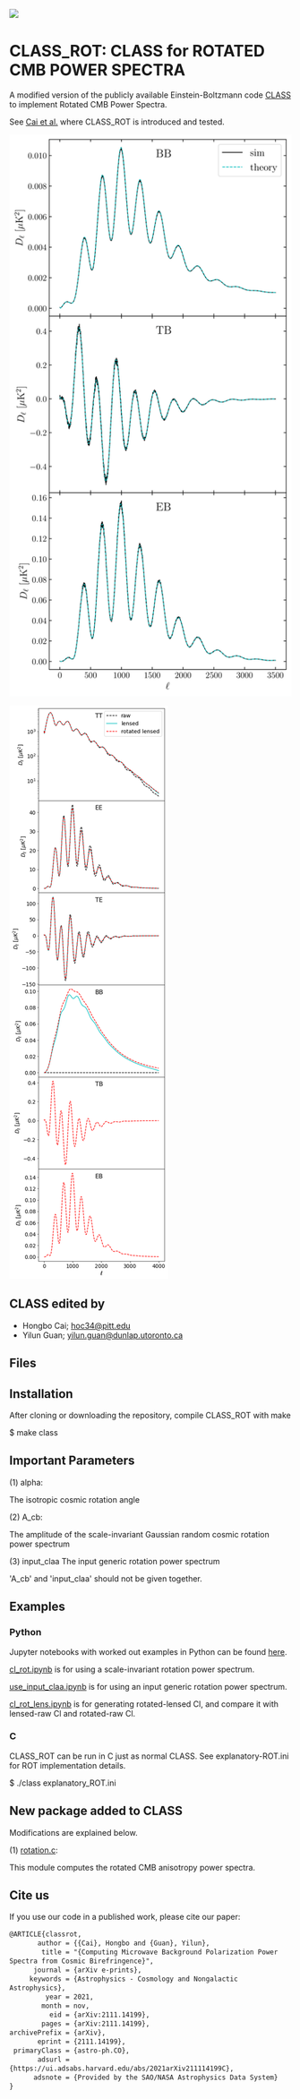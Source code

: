[![](https://img.shields.io/badge/arXiv-2111.14199%20-red.svg)](https://arxiv.org/abs/2111.14199)

# CLASS_ROT: CLASS for ROTATED CMB POWER SPECTRA

A modified version of the publicly available Einstein-Boltzmann code [CLASS](https://github.com/lesgourg/class_public) to implement Rotated CMB Power Spectra.

See [Cai et al.](https://arxiv.org/abs/2111.14199) where CLASS_ROT is introduced and tested.

![](https://github.com/catketchup/class_rot/blob/main/figures_ROT/ps_sims.png) <!-- .element height="6%" width="13.5%" -->

![](https://github.com/catketchup/class_rot/blob/main/figures_ROT/cl_lens_rot.png) <!-- .element height="6%" width="13.5%" -->

## CLASS edited by
- Hongbo Cai; hoc34@pitt.edu
- Yilun Guan; yilun.guan@dunlap.utoronto.ca

## Files


## Installation

After cloning or downloading the repository, compile CLASS_ROT with make

$ make class

## Important Parameters
(1) alpha:

The isotropic cosmic rotation angle

(2) A_cb:

The amplitude of the scale-invariant Gaussian random cosmic rotation power spectrum

(3) input_claa
The input generic rotation power spectrum

'A_cb' and 'input_claa' should not be given together.

## Examples

### Python
Jupyter notebooks with worked out examples in Python can be found [here](https://github.com/catketchup/class_rot/tree/main/notebooks_rot).

[cl_rot.ipynb](https://github.com/catketchup/class_rot/tree/main/notebooks_rot/cl_rot.ipynb) is for using a scale-invariant rotation power spectrum.

[use_input_claa.ipynb](https://github.com/catketchup/class_rot/tree/main/notebooks_rot/use_input_claa.ipynb) is for using an input generic rotation power spectrum.

[cl_rot_lens.ipynb](https://github.com/catketchup/class_rot/blob/main/notebooks_rot/cl_rot_lens.ipynb) is for generating rotated-lensed Cl,  and compare it with lensed-raw Cl and rotated-raw Cl.

### C

CLASS_ROT can be run in C just as normal CLASS. See explanatory-ROT.ini for ROT implementation details.

$ ./class explanatory_ROT.ini

## New package added to CLASS
Modifications are explained below.

(1) [rotation.c](https://github.com/catketchup/class_rot/blob/main/source/rotation.c):

This module computes the rotated CMB anisotropy power spectra.


## Cite us
If you use our code in a published work, please cite our paper:

```
@ARTICLE{classrot,
       author = {{Cai}, Hongbo and {Guan}, Yilun},
        title = "{Computing Microwave Background Polarization Power Spectra from Cosmic Birefringence}",
      journal = {arXiv e-prints},
     keywords = {Astrophysics - Cosmology and Nongalactic Astrophysics},
         year = 2021,
        month = nov,
          eid = {arXiv:2111.14199},
        pages = {arXiv:2111.14199},
archivePrefix = {arXiv},
       eprint = {2111.14199},
 primaryClass = {astro-ph.CO},
       adsurl = {https://ui.adsabs.harvard.edu/abs/2021arXiv211114199C},
      adsnote = {Provided by the SAO/NASA Astrophysics Data System}
}
```
